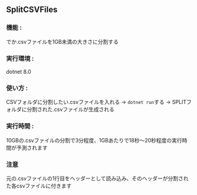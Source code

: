 ## SplitCSVFiles

### 機能 :

でか.csvファイルを1GB未満の大きさに分割する

### 実行環境 :
dotnet 8.0

### 使い方 :

CSVフォルダに分割したい.csvファイルを入れる -> `dotnet run`する -> SPLITフォルダに分割された.csvファイルが生成される

### 実行時間 :

10GBの.csvファイルの分割で3分程度、1GBあたりで18秒～20秒程度の実行時間が予測されます

### 注意

元の.csvファイルの1行目をヘッダーとして読み込み、そのヘッダーが分割された各csvファイルに付きます
